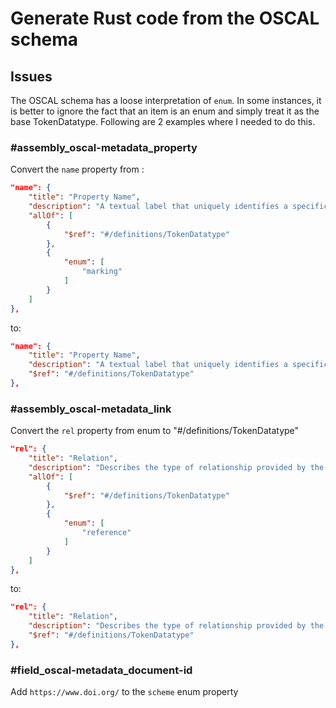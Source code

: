 # Generate Rust code from the OSCAL schema

## Issues
The OSCAL schema has a loose interpretation of `enum`. In some instances, it is
better to ignore the fact that an item is an enum and simply treat it as the
base TokenDatatype.  Following are 2 examples where I needed to do this.

### #assembly_oscal-metadata_property
Convert the `name` property from :

```json
"name": {
    "title": "Property Name",
    "description": "A textual label that uniquely identifies a specific attribute, characteristic, or quality of the property's containing object.",
    "allOf": [
        {
            "$ref": "#/definitions/TokenDatatype"
        },
        {
            "enum": [
                "marking"
            ]
        }
    ]
},
```

to:

```json
"name": {
    "title": "Property Name",
    "description": "A textual label that uniquely identifies a specific attribute, characteristic, or quality of the property's containing object.",
    "$ref": "#/definitions/TokenDatatype"
},
```

### #assembly_oscal-metadata_link
Convert the `rel` property from enum to "#/definitions/TokenDatatype"

```json
"rel": {
    "title": "Relation",
    "description": "Describes the type of relationship provided by the link. This can be an indicator of the link's purpose.",
    "allOf": [
        {
            "$ref": "#/definitions/TokenDatatype"
        },
        {
            "enum": [
                "reference"
            ]
        }
    ]
},
```
to:

```json
"rel": {
    "title": "Relation",
    "description": "Describes the type of relationship provided by the link. This can be an indicator of the link's purpose.",
    "$ref": "#/definitions/TokenDatatype"
},
```
### #field_oscal-metadata_document-id
Add `https://www.doi.org/` to the `scheme` enum property